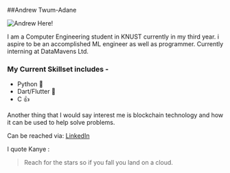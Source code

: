 ##Andrew Twum-Adane

![Andrew Here!](https://www.datamavens.io/profile/avatar/18?field=image_256)

I am a  Computer Engineering student in KNUST currently in my third year.
i aspire to be an accomplished ML engineer as well as programmer.
Currently interning at DataMavens Ltd.

### My Current Skillset includes -

* Python  :snake:
* Dart/Flutter  :rocket:
* C  :+1:

Another thing that I would say interest me is blockchain technology and how it can be used to help solve problems.


Can be reached via:
[LinkedIn](https://www.linkedin.com/in/andrew-adane-b90a13194/)

I quote Kanye :

>Reach for the stars 
>so if you fall you
>land on a cloud.